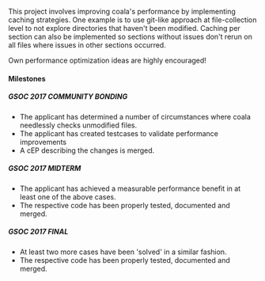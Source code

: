 This project involves improving coala's performance by implementing caching
strategies. One example is to use git-like approach at file-collection level
to not explore directories that haven't been modified. Caching per section can
also be implemented so sections without issues don't rerun on all files where
issues in other sections occurred.

Own performance optimization ideas are highly encouraged!


#### Milestones

##### GSOC 2017 COMMUNITY BONDING

* The applicant has determined a number of circumstances where coala needlessly
checks unmodified files.
* The applicant has created testcases to validate performance improvements
* A cEP describing the changes is merged.

##### GSOC 2017 MIDTERM

* The applicant has achieved a measurable performance benefit in at least one
of the above cases.
* The respective code has been properly tested, documented and merged.

##### GSOC 2017 FINAL

* At least two more cases have been 'solved' in a similar fashion.
* The respective code has been properly tested, documented and merged.
